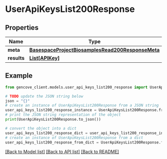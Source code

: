 # UserApiKeysList200Response


## Properties

Name | Type | Description | Notes
------------ | ------------- | ------------- | -------------
**meta** | [**BasespaceProjectBiosamplesRead200ResponseMeta**](BasespaceProjectBiosamplesRead200ResponseMeta.md) |  | [optional]
**results** | [**List[APIKey]**](APIKey.md) |  |

## Example

```python
from gencove_client.models.user_api_keys_list200_response import UserApiKeysList200Response

# TODO update the JSON string below
json = "{}"
# create an instance of UserApiKeysList200Response from a JSON string
user_api_keys_list200_response_instance = UserApiKeysList200Response.from_json(json)
# print the JSON string representation of the object
print(UserApiKeysList200Response.to_json())

# convert the object into a dict
user_api_keys_list200_response_dict = user_api_keys_list200_response_instance.to_dict()
# create an instance of UserApiKeysList200Response from a dict
user_api_keys_list200_response_from_dict = UserApiKeysList200Response.from_dict(user_api_keys_list200_response_dict)
```
[[Back to Model list]](../README.md#documentation-for-models) [[Back to API list]](../README.md#documentation-for-api-endpoints) [[Back to README]](../README.md)
